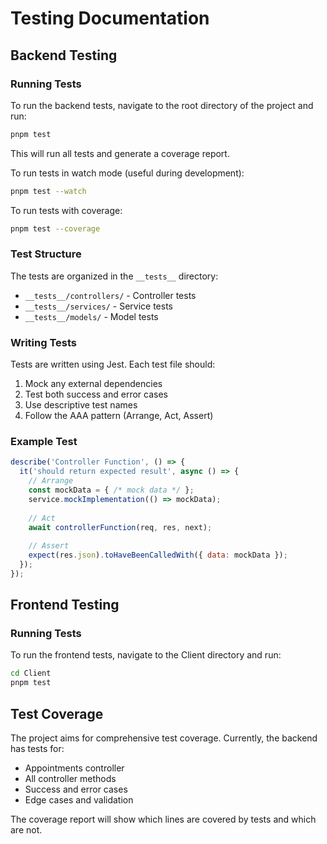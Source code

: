 # Testing Documentation

## Backend Testing

### Running Tests

To run the backend tests, navigate to the root directory of the project and run:

```bash
pnpm test
```

This will run all tests and generate a coverage report.

To run tests in watch mode (useful during development):

```bash
pnpm test --watch
```

To run tests with coverage:

```bash
pnpm test --coverage
```

### Test Structure

The tests are organized in the `__tests__` directory:

- `__tests__/controllers/` - Controller tests
- `__tests__/services/` - Service tests
- `__tests__/models/` - Model tests

### Writing Tests

Tests are written using Jest. Each test file should:

1. Mock any external dependencies
2. Test both success and error cases
3. Use descriptive test names
4. Follow the AAA pattern (Arrange, Act, Assert)

### Example Test

```javascript
describe('Controller Function', () => {
  it('should return expected result', async () => {
    // Arrange
    const mockData = { /* mock data */ };
    service.mockImplementation(() => mockData);
    
    // Act
    await controllerFunction(req, res, next);
    
    // Assert
    expect(res.json).toHaveBeenCalledWith({ data: mockData });
  });
});
```

## Frontend Testing

### Running Tests

To run the frontend tests, navigate to the Client directory and run:

```bash
cd Client
pnpm test
```

## Test Coverage

The project aims for comprehensive test coverage. Currently, the backend has tests for:

- Appointments controller
- All controller methods
- Success and error cases
- Edge cases and validation

The coverage report will show which lines are covered by tests and which are not.